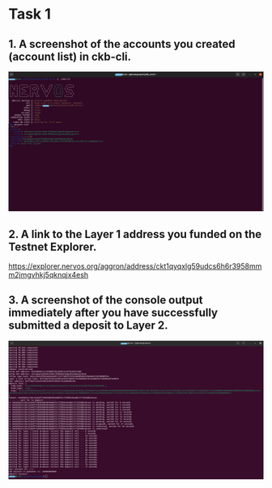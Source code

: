 # Task 1

## 1. A screenshot of the accounts you created (account list) in ckb-cli.

![](account-list.jpeg)

## 2. A link to the Layer 1 address you funded on the Testnet Explorer.
https://explorer.nervos.org/aggron/address/ckt1qyqxlg59udcs6h6r3958mmm2jmgvhkj5qknqjx4esh


## 3. A screenshot of the console output immediately after you have successfully submitted a deposit to Layer 2.

![](deposit.jpeg)


